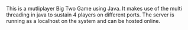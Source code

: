 This is a mutliplayer Big Two Game using Java. It makes use of the multi threading in java to sustain 4 players on different ports.
The server is running as a localhost on the system and can be hosted online. 
